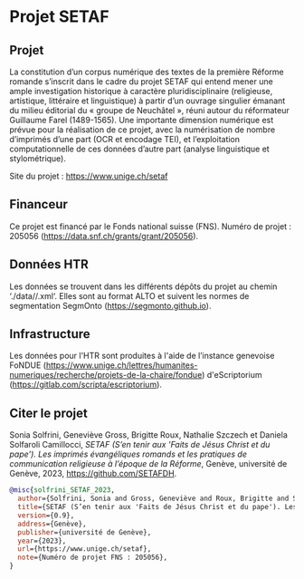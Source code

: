 # Projet SETAF

## Projet

La constitution d’un corpus numérique des textes de la première Réforme romande s’inscrit dans le cadre du projet SETAF qui entend mener une ample investigation historique à caractère pluridisciplinaire (religieuse, artistique, littéraire et linguistique) à partir d’un ouvrage singulier émanant du milieu éditorial du « groupe de Neuchâtel », réuni autour du réformateur Guillaume Farel (1489-1565). Une importante dimension numérique est prévue pour la réalisation de ce projet, avec la numérisation de nombre d’imprimés d’une part (OCR et encodage TEI), et l’exploitation computationnelle de ces données d’autre part (analyse linguistique et stylométrique).

Site du projet : https://www.unige.ch/setaf


## Financeur

Ce projet est financé par le Fonds national suisse (FNS).
Numéro de projet : 205056 (https://data.snf.ch/grants/grant/205056).


## Données HTR

Les données se trouvent dans les différents dépôts du projet au chemin ‘./data//.xml‘. Elles sont au format ALTO et suivent les normes de segmentation SegmOnto (https://segmonto.github.io).

## Infrastructure

Les données pour l'HTR sont produites à l'aide de l’instance genevoise FoNDUE (https://www.unige.ch/lettres/humanites-numeriques/recherche/projets-de-la-chaire/fondue) d'eScriptorium (https://gitlab.com/scripta/escriptorium).


## Citer le projet 

Sonia Solfrini, Geneviève Gross, Brigitte Roux, Nathalie Szczech et Daniela Solfaroli Camillocci, _SETAF (S’en tenir aux 'Faits de Jésus Christ et du pape'). Les imprimés évangéliques romands et les pratiques de communication religieuse à l’époque de la Réforme_, Genève, université de Genève, 2023, https://github.com/SETAFDH.

```bibtex
@misc{solfrini_SETAF_2023,
  author={Solfrini, Sonia and Gross, Geneviève and Roux, Brigitte and Szczech, Nathalie and Solfaroli Camillocci, Daniela},
  title={SETAF (S’en tenir aux 'Faits de Jésus Christ et du pape'). Les imprimés évangéliques romands et les pratiques de communication religieuse à l’époque de la Réforme},
  version={0.9},
  address={Genève},
  publisher={université de Genève},
  year={2023},
  url={https://www.unige.ch/setaf},
  note={Numéro de projet FNS : 205056},
}
```

